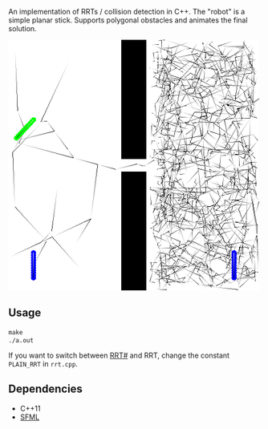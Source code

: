 
An implementation of RRTs / collision detection in C++. The "robot" is a simple planar stick. Supports polygonal obstacles and animates the final solution.

![alt text](rrt.png "Demo screenshot")

## Usage

```
make
./a.out
```

If you want to switch between [RRT#](http://dcsl.gatech.edu/papers/icra13.pdf) and RRT, change the constant `PLAIN_RRT` in `rrt.cpp`.

## Dependencies

 * C++11
 * [SFML](https://www.sfml-dev.org/tutorials/2.5/)
